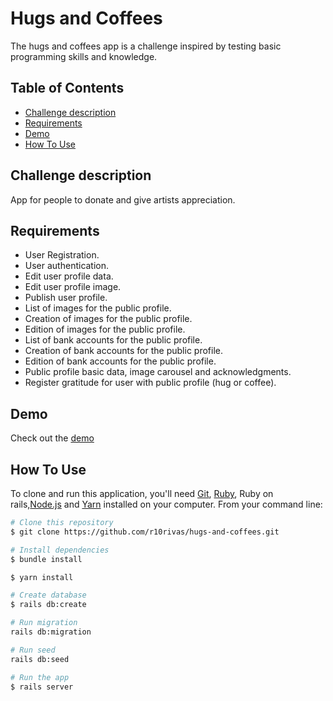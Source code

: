 # Hugs and Coffees

The hugs and coffees app is a challenge inspired by testing basic programming skills and knowledge.

## Table of Contents
- [Challenge description](#challenge-description)
- [Requirements](#requirements)
- [Demo](#demo)
- [How To Use](#how-to-use)


## Challenge description
App for people to donate and give artists appreciation.

## Requirements
- User Registration. 
- User authentication.
- Edit user profile data.
- Edit user profile image.
- Publish user profile.
- List of images for the public profile.
- Creation of images for the public profile.
- Edition of images for the public profile.
- List of bank accounts for the public profile.
- Creation of bank accounts for the public profile.
- Edition of bank accounts for the public profile.
- Public profile basic data, image carousel and acknowledgments.
- Register gratitude for user with public profile (hug or coffee).

## Demo
Check out the [demo](https://hugs-and-coffees.herokuapp.com/)

## How To Use
To clone and run this application, you'll need [Git](https://git-scm.com), [Ruby](https://www.ruby-lang.org/en/), Ruby on rails,[Node.js](https://nodejs.org/en/download/) and [Yarn](https://yarnpkg.com/) installed on your computer. From your command line:

```bash
# Clone this repository
$ git clone https://github.com/r10rivas/hugs-and-coffees.git

# Install dependencies
$ bundle install

$ yarn install

# Create database
$ rails db:create

# Run migration
rails db:migration

# Run seed
rails db:seed

# Run the app
$ rails server
```
